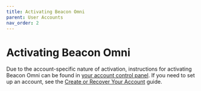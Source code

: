 ```yaml
---
title: Activating Beacon Omni
parent: User Accounts
nav_order: 2
---
```

# Activating Beacon Omni

Due to the account-specific nature of activation, instructions for activating Beacon Omni can be found in [your account control panel](https://usebeacon.app/account/#omni). If you need to set up an account, see the [Create or Recover Your Account](/accounts/signup/) guide.